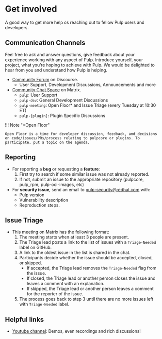 # Get involved

A good way to get more help os reaching out to fellow Pulp users and developers.

## Communication Channels

Feel free to ask and answer questions, give feedback about your experience working with any aspect of Pulp.
Introduce yourself, your project, what you’re hoping to achieve with Pulp. We would be delighted to hear from you and understand how Pulp is helping.

- [Community Forum](https://discourse.pulpproject.org/) on Discourse.
    - User Support, Development Discussions, Announcements and more
- [Community Chat Space](https://app.element.io/#/room/#pulp-space:matrix.org) on Matrix.
    - `pulp`: User Support
    - `pulp-dev`: General Development Discussions
    - `pulp-meeting`: Open Floor* and Issue Triage (every Tuesday at 10:30 ET)
    - `pulp-{plugin}`: Plugin Specific Discussions

!!! Note "*Open Floor"

    Open Floor is a time for developer discussion, feedback, and decisions on code/issues/PRs/process relating to pulpcore or plugins. To participate, put a topic on the agenda.

## Reporting

- For reporting a **bug** or requesting a **feature**:
    1. First try to search if some similar issue was not already reported.
    2. If not, submit an issue to the appropriate repository (pulpcore, pulp\_rpm, pulp-oci-images, etc)
- For **security issue**, send an email to [pulp-security@redhat.com](mailto:pulp-security@redhat.com) with:
    - Pulp version
    - Vulnerability description
    - Reproduction steps.

## Issue Triage

- This meeting on Matrix has the following format:
  1. The meeting starts when at least 3 people are present.
  2. The Triage lead posts a link to the list of issues with a `Triage-Needed` label on GitHub.
  3. A link to the oldest issue in the list is shared in the chat.
  4. Participants decide whether the issue should be accepted, closed, or skipped.
     - If accepted, the Triage lead removes the `Triage-Needed` flag from the issue.
     - If closed, the Triage lead or another person closes the issue and leaves a comment with an explanation.
     - If skipped, the Triage lead or another person leaves a comment for the reporter of the issue.
  5. The process goes back to step 3 until there are no more issues left with `Triage-Needed` label.

## Helpful links

- [Youtube channel](https://www.youtube.com/PulpProject): Demos, even recordings and rich discussions!
